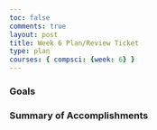 ```yaml
---
toc: false
comments: true
layout: post
title: Week 6 Plan/Review Ticket 
type: plan
courses: { compsci: {week: 6} }
---
```


### Goals 


### Summary of Accomplishments